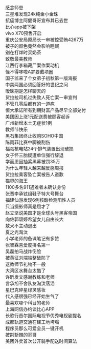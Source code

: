 感念师恩  
三星堆发现24k纯金小金珠  
抗癌博主阿健哥哥宣布其已去世  
比心app被下架  
vivo X70预售开启  
重庆公安局原局长一审被控受贿4267万  
被子的颜色竟然会影响睡眠  
别在打烊时买奶茶  
致敬最美教师  
江西行李箱藏尸案作案动机  
怪不得哆啦A梦要戴项圈  
国子监来了个女弟子初秋第一版海报  
中美两国必须回答好的世纪之问  
暧昧期是怎样聊天的  
货拉拉司机过失致人死亡案一审宣判  
不管几零后都有的一道疤  
恒大承诺所有到期财富产品尽早全部兑付  
美团因上涨1元配送费被顾客起诉  
广州新增本土无症状1例  
教师节快乐  
黑石集团终止收购SOHO中国  
陈雨菲比赛中脚被割伤  
福岛核电站24个排气装置出现破损  
女子怀三胎疑遭单位强行辞退  
学而思因抽奖黑幕被罚35万  
为什么年轻人越来越反感周报  
货拉拉乘客坠亡案被告人道歉  
猫界的海王  
1100多名911遇难者未确认身份  
张晋李承铉组鞋子特大号舞台  
福建仙游发现6例核酸检测阳性人员  
只当摄影师真是屈才了  
赵立坚说美国才是全球头号黑客帝国  
向佐郭碧婷希望女儿自由长大  
敖犬不主动退出  
夏之光淘汰  
小学老师的备课笔记有多赞  
张智霖喜爱度排名第一  
吴磊拍马战炸伤脸  
被黄征刘端端整破防了  
这教师节礼物不一般  
大湾区水舞台太酷了  
许昕发文感谢教练和老师  
言承旭不舍队友淘汰落泪  
星巴克碎星绿灵感妆  
代入感很强已经开始生气了  
最喜欢哪个科目的老师  
上海网信办约谈比心APP  
长歌行首尔国际电视节优秀电视剧提名  
成都轨道交通在建工地垮塌  
程序员那么可爱全员一键开机  
披荆斩棘的哥哥  
美团外卖首次公开骑手配送时间算法  
